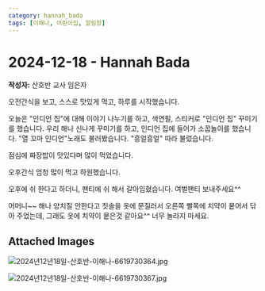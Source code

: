 ```yaml
---
category: hannah_bada
tags: [이해나, 어린이집, 알림장]
---
```


# 2024-12-18 - Hannah Bada

**작성자:** 산호반 교사 임은자  

오전간식을 보고, 스스로 맛있게 먹고, 하루를 시작했습니다.

오늘은 "인디언 집"에 대해 이야기 나누기를 하고,  색연필, 스티커로  "인디언 집" 꾸미기를 했습니다.  우리 해나 신나게 꾸미기를 하고, 인디언 집에 들어가 소꿉놀이를 했습니다. "열 꼬마 인디언"노래도 불러봤습니다. "흥얼흥얼" 따라 불렀습니다.

점심에 짜장밥이 맛있다며  많이 먹었습니다.

오후간식 엄청 많이 먹고 하원했습니다.

오후에 쉬 한다고 하더니, 팬티에 쉬 해서 갈아입혔습니다. 여벌팬티 보내주세요^^

어머니~~ 해나 양치질 안한다고 칫솔을 옷에 문질러서 오른쪽 빨쪽에 치약이 뭍어서 닦아 주었는데, 그래도 옷에 치약이 뭍은것 같아요^^ 너무 놀라지 마세요.

## Attached Images
![2024년12년18일-산호반-이해나-6619730364.jpg](d:\Users\hannah\Downloads\kids\photo\2024년12년18일-산호반-이해나-6619730364.jpg)

![2024년12년18일-산호반-이해나-6619730367.jpg](d:\Users\hannah\Downloads\kids\photo\2024년12년18일-산호반-이해나-6619730367.jpg)


